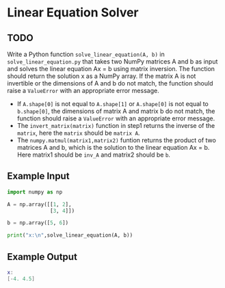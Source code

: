# Linear Equation Solver

## TODO

Write a Python function `solve_linear_equation(A, b)` in `solve_linear_equation.py` that takes two NumPy matrices A and b as input and solves the linear equation Ax = b using matrix inversion. The function should return the solution x as a NumPy array. If the matrix A is not invertible or the dimensions of A and b do not match, the function should raise a `ValueError` with an appropriate error message.

- If `A.shape[0]` is not equal to `A.shape[1]` or `A.shape[0]` is not equal to `b.shape[0]`, the dimensions of matrix A and matrix b do not match, the function should raise a `ValueError` with an appropriate error message.
- The `invert_matrix(matrix)` function in step1 returns the inverse of the `matrix`, here the `matrix` should be `matrix A`.
- The `numpy.matmul(matrix1,matrix2)` funtion returns the product of two matrices A and b, which is the solution to the linear equation Ax = b. Here matrix1 should be `inv_A` and matrix2 should be `b`.

## Example Input

```python
import numpy as np

A = np.array([[1, 2],
              [3, 4]])

b = np.array([5, 6])

print("x:\n",solve_linear_equation(A, b))
```

## Example Output

```lua
x:
[-4. 4.5]
```
